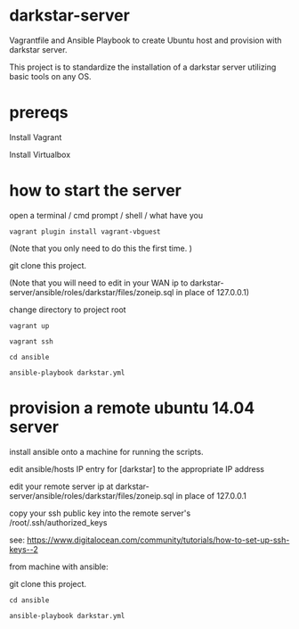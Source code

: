 # darkstar-server
Vagrantfile and Ansible Playbook to create Ubuntu host and provision with darkstar server. 

This project is to standardize the installation of a darkstar server utilizing basic tools on any OS. 

# prereqs
Install Vagrant

Install Virtualbox

# how to start the server 
open a terminal / cmd prompt / shell / what have you

`vagrant plugin install vagrant-vbguest`

(Note that you only need to do this the first time. )

git clone this project.

(Note that you will need to edit in your WAN ip to darkstar-server/ansible/roles/darkstar/files/zoneip.sql in place of 127.0.0.1)

change directory to project root

`vagrant up`

`vagrant ssh`

`cd ansible`

`ansible-playbook darkstar.yml`


# provision a remote ubuntu 14.04 server
install ansible onto a machine for running the scripts. 

edit ansible/hosts IP entry for [darkstar] to the appropriate IP address

edit your remote server ip at darkstar-server/ansible/roles/darkstar/files/zoneip.sql in place of 127.0.0.1

copy your ssh public key into the remote server's /root/.ssh/authorized_keys

see: https://www.digitalocean.com/community/tutorials/how-to-set-up-ssh-keys--2

from machine with ansible: 

git clone this project.

`cd ansible`

`ansible-playbook darkstar.yml`
